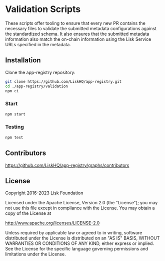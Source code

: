 # Validation Scripts
These scripts offer tooling to ensure that every new PR contains the necessary files to validate the submitted metadata configurations against the standardized schema. It also ensures that the submitted metadata information also match the on-chain information using the Lisk Service URLs specified in the metadata.

## Installation
Clone the app-registry repository:

```bash
git clone https://github.com/LiskHQ/app-registry.git
cd ./app-registry/validation
npm ci
```

### Start

```bash
npm start
```

### Testing

```bash
npm test
```

## Contributors

https://github.com/LiskHQ/app-registry/graphs/contributors

## License

Copyright 2016-2023 Lisk Foundation

Licensed under the Apache License, Version 2.0 (the "License");
you may not use this file except in compliance with the License.
You may obtain a copy of the License at

http://www.apache.org/licenses/LICENSE-2.0

Unless required by applicable law or agreed to in writing, software
distributed under the License is distributed on an "AS IS" BASIS,
WITHOUT WARRANTIES OR CONDITIONS OF ANY KIND, either express or implied.
See the License for the specific language governing permissions and
limitations under the License.

[lisk documentation site]: https://lisk.com/documentation